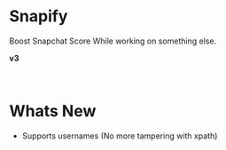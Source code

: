 # Snapify
Boost Snapchat Score While working on something else.

**v3**

<br>

# Whats New

- Supports usernames (No more tampering with xpath)